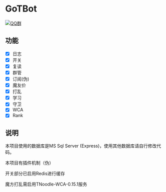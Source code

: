 # GoTBot

[![QQ群](https://img.shields.io/static/v1?label=QQ%E7%BE%A4&message=758958532&color=blue)](https://qm.qq.com/cgi-bin/qm/qr?k=gwl9AXlZ3i6_mRAie1RYr0VUWxrAvphc&jump_from=webapi)

## 功能

- [x] 日志
- [x] 开关
- [x] 复读
- [x] 群管
- [x] 订阅(伪)
- [x] 魔友价
- [x] 打乱
- [x] 学习
- [x] 守卫
- [x] WCA
- [x] Rank

## 说明

本项目使用的数据库是MS Sql Server (Express)，使用其他数据库请自行修改代码。

本项目有插件机制（伪）

开关部分已启用Redis进行缓存

魔方打乱需启用TNoodle-WCA-0.15.1服务



